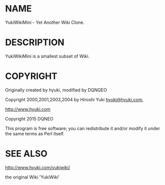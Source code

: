 # NAME

YukiWikiMini - Yet Another Wiki Clone.

# DESCRIPTION

YukiWikiMini is a smallest subset of Wiki.

# COPYRIGHT

Originally created by hyuki, modified by DQNQEO

Copyright 2000,2001,2003,2004 by Hiroshi Yuki <hyuki@hyuki.com>,

http://www.hyuki.com

Copyright 2015 DQNEO

This program is free software; you can redistribute it and/or
modify it under the same terms as Perl itself.

# SEE ALSO

http://www.hyuki.com/yukiwiki/

the original Wiki 'YukiWiki'

